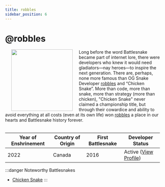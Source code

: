 ```yaml
---
title: robbles
sidebar_position: 6
---
```

# @robbles
<img src="/img/hall-of-fame/robbles.png" hspace="20" align="left" p width="200px"/>
Long before the word Battlesnake became part of internet lore, there were developers who knew it would need gladiators—​​nay heroes—to inspire the next generation. There are, perhaps, none more famous than OG Snake Developer <a href="https://play.battlesnake.com/profile/robbles"> robbles</a> and “Chicken Snake”. More than code, more than snake, more than strategy (more than chicken), "Chicken Snake" never claimed a championship title, but through their cowardice and ability to avoid everything at all costs (even at its own life) won <a href="https://play.battlesnake.com/profile/robbles"> robbles</a> a place in our hearts and Battlesnake history forever.

<br clear="left"/>
<br clear="left"/>

| Year of Enshrinement | Country of Origin | First Battlesnake | Developer Status                                                 |
|----------------------|-------------------|-------------------|------------------------------------------------------------------|
| 2022                 | Canada            | 2016              | Active ([View Profile](https://play.battlesnake.com/profile/robbles)) |

:::danger Noteworthy Battlesnakes

- [Chicken Snake](https://play.battlesnake.com/profile/robbles#chicken-snake)
:::

